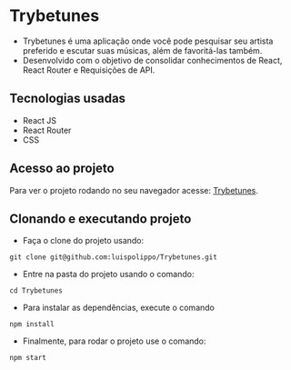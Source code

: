 # Trybetunes
* Trybetunes é uma aplicação onde você pode pesquisar seu artista preferido e escutar suas músicas, além de favoritá-las também.
* Desenvolvido com o objetivo de consolidar conhecimentos de React, React Router e Requisições de API.

## Tecnologias usadas
* React JS
* React Router
* CSS

## Acesso ao projeto
Para ver o projeto rodando no seu navegador acesse: [Trybetunes](https://projecttrybetunes.vercel.app/).

## Clonando e executando projeto
* Faça o clone do projeto usando:
```
git clone git@github.com:luispolippo/Trybetunes.git
```
* Entre na pasta do projeto usando o comando:
```
cd Trybetunes
```
* Para instalar as dependências, execute o comando
```
npm install
```
* Finalmente, para rodar o projeto use o comando:
```
npm start
```
